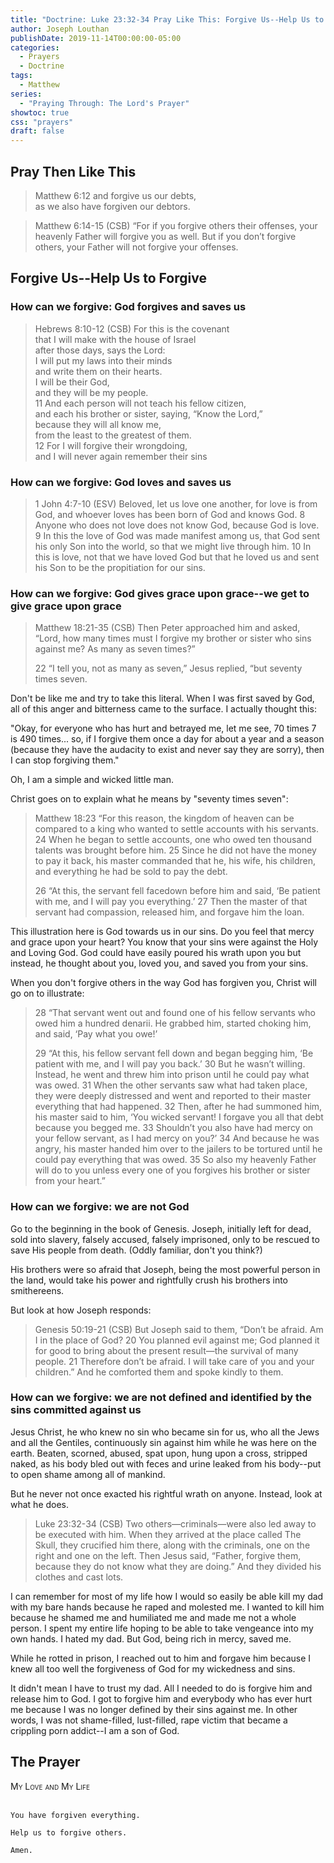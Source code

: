 ```yaml
---
title: "Doctrine: Luke 23:32-34 Pray Like This: Forgive Us--Help Us to Forgive"
author: Joseph Louthan
publishDate: 2019-11-14T00:00:00-05:00
categories:
  - Prayers
  - Doctrine
tags:
  - Matthew
series:
  - "Praying Through: The Lord's Prayer"
showtoc: true
css: "prayers"
draft: false
---
```


## Pray Then Like This

>Matthew 6:12 and forgive us our debts,  
>as we also have forgiven our debtors.

>Matthew 6:14-15 (CSB) “For if you forgive others their offenses, your heavenly Father will forgive you as well. But if you don’t forgive others, your Father will not forgive your offenses.

## Forgive Us--Help Us to Forgive

### How can we forgive: God forgives and saves us

>Hebrews 8:10-12 (CSB) For this is the covenant  
>that I will make with the house of Israel  
>after those days, says the Lord:  
>I will put my laws into their minds  
>and write them on their hearts.  
>I will be their God,  
>and they will be my people.  
>11 And each person will not teach his fellow citizen,  
>and each his brother or sister, saying, “Know the Lord,”  
>because they will all know me,  
>from the least to the greatest of them.  
>12 For I will forgive their wrongdoing,  
>and I will never again remember their sins

### How can we forgive: God loves and saves us 

>1 John 4:7-10 (ESV) Beloved, let us love one another, for love is from God, and whoever loves has been born of God and knows God. 8 Anyone who does not love does not know God, because God is love. 9 In this the love of God was made manifest among us, that God sent his only Son into the world, so that we might live through him. 10 In this is love, not that we have loved God but that he loved us and sent his Son to be the propitiation for our sins.

### How can we forgive: God gives grace upon grace--we get to give grace upon grace

>Matthew 18:21-35 (CSB) Then Peter approached him and asked, “Lord, how many times must I forgive my brother or sister who sins against me? As many as seven times?”
>
>22 “I tell you, not as many as seven,” Jesus replied, “but seventy times seven.

Don't be like me and try to take this literal. When I was first saved by God, all of this anger and bitterness came to the surface. I actually thought this:

"Okay, for everyone who has hurt and betrayed me, let me see, 70 times 7 is 490 times... so, if I forgive them once a day for about a year and a season (because they have the audacity to exist and never say they are sorry), then I can stop forgiving them."

Oh, I am a simple and wicked little man.

Christ goes on to explain what he means by "seventy times seven":

>Matthew 18:23 “For this reason, the kingdom of heaven can be compared to a king who wanted to settle accounts with his servants. 24 When he began to settle accounts, one who owed ten thousand talents was brought before him. 25 Since he did not have the money to pay it back, his master commanded that he, his wife, his children, and everything he had be sold to pay the debt.
>
>26 “At this, the servant fell facedown before him and said, ‘Be patient with me, and I will pay you everything.’ 27 Then the master of that servant had compassion, released him, and forgave him the loan.

This illustration here is God towards us in our sins. Do you feel that mercy and grace upon your heart? You know that your sins were against the Holy and Loving God. God could have easily poured his wrath upon you but instead, he thought about you, loved you, and saved you from your sins.

When you don't forgive others in the way God has forgiven you, Christ will go on to illustrate:

>28 “That servant went out and found one of his fellow servants who owed him a hundred denarii. He grabbed him, started choking him, and said, ‘Pay what you owe!’
>
>29 “At this, his fellow servant fell down and began begging him, ‘Be patient with me, and I will pay you back.’ 30 But he wasn’t willing. Instead, he went and threw him into prison until he could pay what was owed. 31 When the other servants saw what had taken place, they were deeply distressed and went and reported to their master everything that had happened. 32 Then, after he had summoned him, his master said to him, ‘You wicked servant! I forgave you all that debt because you begged me. 33 Shouldn’t you also have had mercy on your fellow servant, as I had mercy on you?’ 34 And because he was angry, his master handed him over to the jailers to be tortured until he could pay everything that was owed. 35 So also my heavenly Father will do to you unless every one of you forgives his brother or sister from your heart.”

###  How can we forgive: we are not God

Go to the beginning in the book of Genesis. Joseph, initially left for dead, sold into slavery, falsely accused, falsely imprisoned, only to be rescued to save His people from death. (Oddly familiar, don't you think?)

His brothers were so afraid that Joseph, being the most powerful person in the land, would take his power and rightfully crush his brothers into smithereens.

But look at how Joseph responds:

>Genesis 50:19-21 (CSB) But Joseph said to them, “Don’t be afraid. Am I in the place of God? 20 You planned evil against me; God planned it for good to bring about the present result—the survival of many people. 21 Therefore don’t be afraid. I will take care of you and your children.” And he comforted them and spoke kindly to them.

###  How can we forgive: we are not defined and identified by the sins committed against us

Jesus Christ, he who knew no sin who became sin for us, who all the Jews and all the Gentiles, continuously sin against him while he was here on the earth. Beaten, scorned, abused, spat upon, hung upon a cross, stripped naked, as his body bled out with feces and urine leaked from his body--put to open shame among all of mankind.

But he never not once exacted his rightful wrath on anyone. Instead, look at what he does.

>Luke 23:32-34 (CSB) Two others—criminals—were also led away to be executed with him. When they arrived at the place called The Skull, they crucified him there, along with the criminals, one on the right and one on the left. Then Jesus said, “Father, forgive them, because they do not know what they are doing.” And they divided his clothes and cast lots.

I can remember for most of my life how I would so easily be able kill my dad with my bare hands because he raped and molested me. I wanted to kill him because he shamed me and humiliated me and made me not a whole person. I spent my entire life hoping to be able to take vengeance into my own hands. I hated my dad. But God, being rich in mercy, saved me.

While he rotted in prison, I reached out to him and forgave him because I knew all too well the forgiveness of God for my wickedness and sins.

It didn't mean I have to trust my dad. All I needed to do is forgive him and release him to God. I got to forgive him and everybody who has ever hurt me because I was no longer defined by their sins against me. In other words, I was not shame-filled, lust-filled, rape victim that became a crippling porn addict--I am a son of God.

## The Prayer

<div style="font-variant: small-caps;">
My Love and My Life
</div>
&nbsp;

```text
You have forgiven everything.

Help us to forgive others.

Amen.
```


